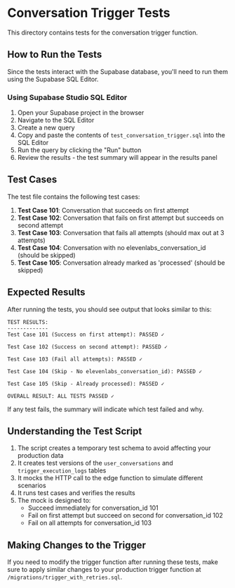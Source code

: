 # Conversation Trigger Tests

This directory contains tests for the conversation trigger function.

## How to Run the Tests

Since the tests interact with the Supabase database, you'll need to run them using the Supabase SQL Editor.

### Using Supabase Studio SQL Editor

1. Open your Supabase project in the browser
2. Navigate to the SQL Editor
3. Create a new query
4. Copy and paste the contents of `test_conversation_trigger.sql` into the SQL Editor
5. Run the query by clicking the "Run" button
6. Review the results - the test summary will appear in the results panel

## Test Cases

The test file contains the following test cases:

1. **Test Case 101**: Conversation that succeeds on first attempt
2. **Test Case 102**: Conversation that fails on first attempt but succeeds on second attempt
3. **Test Case 103**: Conversation that fails all attempts (should max out at 3 attempts)
4. **Test Case 104**: Conversation with no elevenlabs_conversation_id (should be skipped)
5. **Test Case 105**: Conversation already marked as 'processed' (should be skipped)

## Expected Results

After running the tests, you should see output that looks similar to this:

```
TEST RESULTS:
-------------
Test Case 101 (Success on first attempt): PASSED ✓

Test Case 102 (Success on second attempt): PASSED ✓

Test Case 103 (Fail all attempts): PASSED ✓

Test Case 104 (Skip - No elevenlabs_conversation_id): PASSED ✓

Test Case 105 (Skip - Already processed): PASSED ✓

OVERALL RESULT: ALL TESTS PASSED ✓
```

If any test fails, the summary will indicate which test failed and why.

## Understanding the Test Script

1. The script creates a temporary test schema to avoid affecting your production data
2. It creates test versions of the `user_conversations` and `trigger_execution_logs` tables
3. It mocks the HTTP call to the edge function to simulate different scenarios
4. It runs test cases and verifies the results
5. The mock is designed to:
   - Succeed immediately for conversation_id 101
   - Fail on first attempt but succeed on second for conversation_id 102
   - Fail on all attempts for conversation_id 103

## Making Changes to the Trigger

If you need to modify the trigger function after running these tests, make sure to apply similar changes to your production trigger function at `/migrations/trigger_with_retries.sql`. 